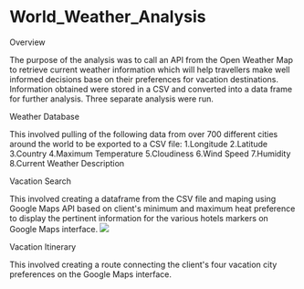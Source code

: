 # World_Weather_Analysis

Overview

The purpose of the analysis was to call an API from the Open Weather Map to retrieve current weather information which will help travellers make well informed decisions base on their preferences for vacation destinations. Information obtained were stored in a CSV and converted into a data frame for further analysis. Three separate analysis were run.

Weather Database

This involved pulling of the following data from over 700 different cities around the world to be exported to a CSV file:
1.Longitude
2.Latitude
3.Country
4.Maximum Temperature
5.Cloudiness
6.Wind Speed
7.Humidity
8.Current Weather Description

Vacation Search

This involved creating a dataframe from the CSV file and maping using Google Maps API based on client's minimum and maximum heat preference to display the pertinent information for the various hotels markers on Google Maps interface.
![](Vacation_search/WeatherPy_Vacation)


Vacation Itinerary

This involved creating a route connecting the client's four vacation city preferences  on the Google Maps interface.




